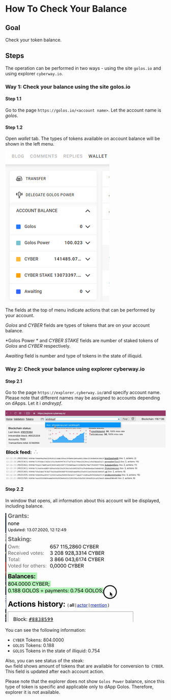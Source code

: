 # How To Check Your Balance

## Goal
Check your token balance.

## Steps
The operation can be performed in two ways - using the site `golos.io` and using explorer `cyberway.io`.

### Way 1: Check your balance using the site golos.io

#### Step 1.1
Go to the page `https://golos.io/<account name>`. Let the account name is *golos*.  

#### Step 1.2
Open *wallet* tab. The types of tokens available on account balance will be shown in the left menu.  

![](./images/wallet_menu.png)

The fields at the top of menu indicate actions that can be performed by your account.  

*Golos* and *CYBER* fields are types of tokens that are on your account balance.  

*Golos Power * and *CYBER STAKE* fields are number of staked tokens of *Golos* and *CYBER* respectively.  

*Awaiting* field is number and type of tokens in the state of illiquid.

### Way 2: Check your balance using explorer cyberway.io

#### Step 2.1
Go to the page `https://explorer.cyberway.io/`and specify account name. Please note that different names may be assigned to accounts depending on dApps. Let it i *andreypf*.  

![](./images/explorer_cyberway.png)

#### Step 2.2
In window that opens, all information about this account will be displayed, including balance.  

![](./images/explorer_balance.png)

You can see the following information:
 * `CYBER` Tokens: 804.0000
 * `GOLOS` Tokens: 0.188
 * `GOLOS` Tokens in the state of illiquid: 0.754

Also, you can see status of the steak:  
`Own` field shows amount of tokens that are available for conversion to` CYBER`. This field is updated after each account action.  

Please note that the explorer does not show `Golos Power` balance, since this type of token is specific and applicable only to dApp Golos. Therefore, explorer it is not available.
